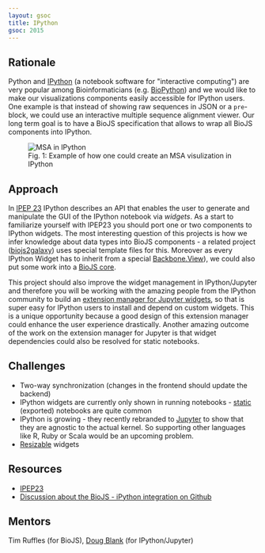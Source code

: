 ```yaml
---
layout: gsoc 
title: IPython
gsoc: 2015
---
```


Rationale
---------

Python and [IPython](http://ipython.org/) (a notebook software for "interactive computing") are very popular among Bioinformaticians (e.g. [BioPython][biopython]) and we would like to make our visualizations components easily accessible for IPython users.
One example is that instead of showing raw sequences in JSON or a `pre`-block, we could use an interactive multiple sequence alignment viewer. Our long term goal is to have a BioJS specification that allows to wrap all BioJS components into IPython.

<figure>
	<img src="{{ site.baseurl }}gsoc/2015/img/msa_ipython.jpg" alt="MSA in IPython" style="max-height: 500px; max-width: 90%">
	<figcaption>Fig. 1: Example of how one could create an MSA visulization in IPython</figcaption>
</figure>



[biopython]: https://github.com/biopython/biopython

Approach
--------

In [IPEP 23][ipep23] IPython describes an API that enables the user to generate and manipulate the GUI of the IPython notebook via _widgets_. As a start to familiarize yourself with IPEP23 you should port one or two components to IPython widgets.
The most interesting question of this projects is how we infer knowledge about data types into BioJS components - a related project ([biojs2galaxy](https://github.com/biojs/biojs2galaxy)) uses special template files for this. Moreover as every IPython Widget has to inherit from a special [Backbone.View](http://backbonejs.org/#View)), we could also put some work into a [BioJS core](https://github.com/biojs/biojs/issues/125).

This project should also improve the widget management in IPython/Jupyter and therefore you will be working with the amazing people from the IPython community to build an [extension manager for Jupyter widgets](https://github.com/ipython/ipython/issues/6327), so that is super easy for IPython users to install and depend on custom widgets.  This is a unique opportunity because a good design of this extension manager could enhance the user experience drastically. Another amazing outcome of the work on the extension manager for Jupyter is that widget dependencies could also be resolved for static notebooks.

[ipep23]: https://github.com/ipython/ipython/wiki/IPEP-23%3A-Backbone.js-Widgets

Challenges
---------

* Two-way synchronization (changes in the frontend should update the backend)
* IPython widgets are currently only shown in running notebooks - [static](http://nbviewer.ipython.org/) (exported) notebooks are quite common
* IPython is growing - they recently rebranded to [Jupyter](http://jupyter.org/) to show that they are agnostic to the actual kernel. So supporting other languages like R, Ruby or Scala would be an upcoming problem. 
* [Resizable](https://github.com/ipython/ipython/issues/6733) widgets

Resources
-----------

* [IPEP23](https://github.com/ipython/ipython/wiki/IPEP-23%3A-Backbone.js-Widgets)
* [Discussion about the BioJS - iPython integration on Github](https://github.com/biojs/biojs/issues/111)

Mentors
--------

Tim Ruffles (for BioJS), [Doug Blank](http://cs.brynmawr.edu/~dblank/) (for IPython/Jupyter)
